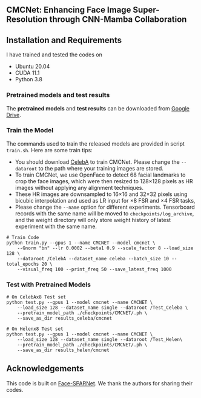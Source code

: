 ## CMCNet: Enhancing Face Image Super-Resolution through CNN-Mamba Collaboration

## Installation and Requirements 
I have trained and tested the codes on
- Ubuntu 20.04
- CUDA 11.1  
- Python 3.8

### Pretrained models and test results
The **pretrained models** and **test results** can be downloaded from [Google Drive](https://drive.google.com/file/d/1jOKgi9L96FAMgRxAFnrMPK5mm85V0UK7/view?usp=drive_link).

### Train the Model
The commands used to train the released models are provided in script `train.sh`. Here are some train tips:
- You should download [CelebA](http://mmlab.ie.cuhk.edu.hk/projects/CelebA.html) to train CMCNet. Please change the `--dataroot` to the path where your training images are stored.  
- To train CMCNet, we use OpenFace to detect 68 facial landmarks to crop the face images, which were then resized to 128×128 pixels as HR images without applying any alignment techniques.
- These HR images are downsampled to 16×16 and 32×32 pixels using bicubic interpolation and used as LR input for ×8 FSR and ×4 FSR tasks,
- Please change the `--name` option for different experiments. Tensorboard records with the same name will be moved to `checkpoints/log_archive`, and the weight directory will only store weight history of latest experiment with the same name.

```
# Train Code
python train.py --gpus 1 --name CMCNET --model cmcnet \
    --Gnorm "bn" --lr 0.0002 --beta1 0.9 --scale_factor 8 --load_size 128 \
    --dataroot /CelebA --dataset_name celeba --batch_size 10 --total_epochs 20 \
    --visual_freq 100 --print_freq 50 --save_latest_freq 1000
```


### Test with Pretrained Models
```
# On CelebAx8 Test set
python test.py --gpus 1 --model cmcnet --name CMCNET \
    --load_size 128 --dataset_name single --dataroot /Test_Celeba \
    --pretrain_model_path ./checkpoints/CMCNET/.ph \
    --save_as_dir results_celeba/cmcnet
```

```
# On Helenx8 Test set
python test.py --gpus 1 --model cmcnet --name CMCNET \
    --load_size 128 --dataset_name single --dataroot /Test_Helen\
    --pretrain_model_path ./checkpoints/CMCNET/.ph \
    --save_as_dir results_helen/cmcnet
```

## Acknowledgements
This code is built on [Face-SPARNet](https://github.com/chaofengc/Face-SPARNet). We thank the authors for sharing their codes.

